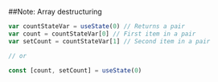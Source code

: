 ##Note: Array destructuring
```jsx
var countStateVar = useState(0) // Returns a pair
var count = countStateVar[0] // First item in a pair
var setCount = countStateVar[1] // Second item in a pair

// or

const [count, setCount] = useState(0)
```